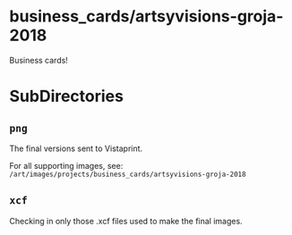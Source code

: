 
# business_cards/artsyvisions-groja-2018

Business cards!

# SubDirectories

## `png`

The final versions sent to Vistaprint.

For all supporting images, see: `/art/images/projects/business_cards/artsyvisions-groja-2018`

## `xcf`

Checking in only those .xcf files used to make the final images.

